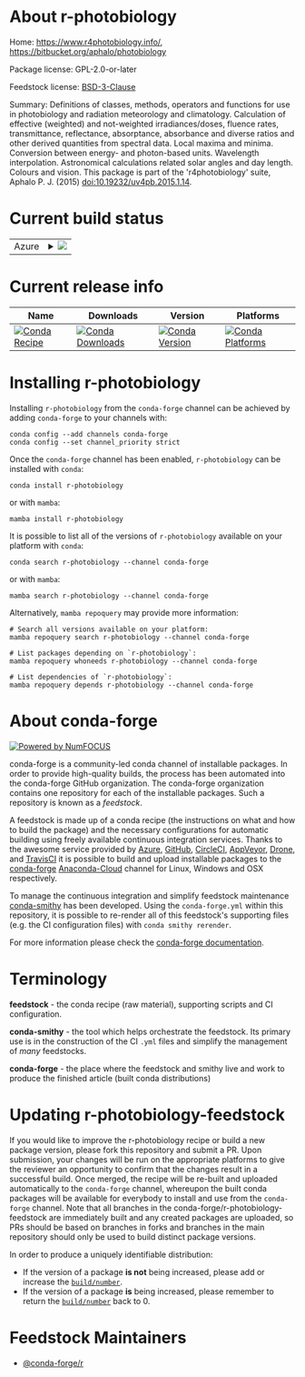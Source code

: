 About r-photobiology
====================

Home: https://www.r4photobiology.info/, https://bitbucket.org/aphalo/photobiology

Package license: GPL-2.0-or-later

Feedstock license: [BSD-3-Clause](https://github.com/conda-forge/r-photobiology-feedstock/blob/main/LICENSE.txt)

Summary: Definitions of classes, methods, operators and functions for use in photobiology and radiation meteorology and climatology. Calculation of effective (weighted) and not-weighted irradiances/doses, fluence rates, transmittance, reflectance, absorptance, absorbance and diverse ratios and other derived quantities from spectral data. Local maxima and minima. Conversion between energy- and photon-based units. Wavelength interpolation. Astronomical calculations related solar angles and day length. Colours and vision. This package is part of the 'r4photobiology' suite, Aphalo P. J. (2015) <doi:10.19232/uv4pb.2015.1.14>.

Current build status
====================


<table>
    
  <tr>
    <td>Azure</td>
    <td>
      <details>
        <summary>
          <a href="https://dev.azure.com/conda-forge/feedstock-builds/_build/latest?definitionId=1436&branchName=main">
            <img src="https://dev.azure.com/conda-forge/feedstock-builds/_apis/build/status/r-photobiology-feedstock?branchName=main">
          </a>
        </summary>
        <table>
          <thead><tr><th>Variant</th><th>Status</th></tr></thead>
          <tbody><tr>
              <td>linux_64_r_base4.1</td>
              <td>
                <a href="https://dev.azure.com/conda-forge/feedstock-builds/_build/latest?definitionId=1436&branchName=main">
                  <img src="https://dev.azure.com/conda-forge/feedstock-builds/_apis/build/status/r-photobiology-feedstock?branchName=main&jobName=linux&configuration=linux_64_r_base4.1" alt="variant">
                </a>
              </td>
            </tr><tr>
              <td>linux_64_r_base4.2</td>
              <td>
                <a href="https://dev.azure.com/conda-forge/feedstock-builds/_build/latest?definitionId=1436&branchName=main">
                  <img src="https://dev.azure.com/conda-forge/feedstock-builds/_apis/build/status/r-photobiology-feedstock?branchName=main&jobName=linux&configuration=linux_64_r_base4.2" alt="variant">
                </a>
              </td>
            </tr><tr>
              <td>osx_64_r_base4.1</td>
              <td>
                <a href="https://dev.azure.com/conda-forge/feedstock-builds/_build/latest?definitionId=1436&branchName=main">
                  <img src="https://dev.azure.com/conda-forge/feedstock-builds/_apis/build/status/r-photobiology-feedstock?branchName=main&jobName=osx&configuration=osx_64_r_base4.1" alt="variant">
                </a>
              </td>
            </tr><tr>
              <td>osx_64_r_base4.2</td>
              <td>
                <a href="https://dev.azure.com/conda-forge/feedstock-builds/_build/latest?definitionId=1436&branchName=main">
                  <img src="https://dev.azure.com/conda-forge/feedstock-builds/_apis/build/status/r-photobiology-feedstock?branchName=main&jobName=osx&configuration=osx_64_r_base4.2" alt="variant">
                </a>
              </td>
            </tr><tr>
              <td>win_64</td>
              <td>
                <a href="https://dev.azure.com/conda-forge/feedstock-builds/_build/latest?definitionId=1436&branchName=main">
                  <img src="https://dev.azure.com/conda-forge/feedstock-builds/_apis/build/status/r-photobiology-feedstock?branchName=main&jobName=win&configuration=win_64_" alt="variant">
                </a>
              </td>
            </tr>
          </tbody>
        </table>
      </details>
    </td>
  </tr>
</table>

Current release info
====================

| Name | Downloads | Version | Platforms |
| --- | --- | --- | --- |
| [![Conda Recipe](https://img.shields.io/badge/recipe-r--photobiology-green.svg)](https://anaconda.org/conda-forge/r-photobiology) | [![Conda Downloads](https://img.shields.io/conda/dn/conda-forge/r-photobiology.svg)](https://anaconda.org/conda-forge/r-photobiology) | [![Conda Version](https://img.shields.io/conda/vn/conda-forge/r-photobiology.svg)](https://anaconda.org/conda-forge/r-photobiology) | [![Conda Platforms](https://img.shields.io/conda/pn/conda-forge/r-photobiology.svg)](https://anaconda.org/conda-forge/r-photobiology) |

Installing r-photobiology
=========================

Installing `r-photobiology` from the `conda-forge` channel can be achieved by adding `conda-forge` to your channels with:

```
conda config --add channels conda-forge
conda config --set channel_priority strict
```

Once the `conda-forge` channel has been enabled, `r-photobiology` can be installed with `conda`:

```
conda install r-photobiology
```

or with `mamba`:

```
mamba install r-photobiology
```

It is possible to list all of the versions of `r-photobiology` available on your platform with `conda`:

```
conda search r-photobiology --channel conda-forge
```

or with `mamba`:

```
mamba search r-photobiology --channel conda-forge
```

Alternatively, `mamba repoquery` may provide more information:

```
# Search all versions available on your platform:
mamba repoquery search r-photobiology --channel conda-forge

# List packages depending on `r-photobiology`:
mamba repoquery whoneeds r-photobiology --channel conda-forge

# List dependencies of `r-photobiology`:
mamba repoquery depends r-photobiology --channel conda-forge
```


About conda-forge
=================

[![Powered by
NumFOCUS](https://img.shields.io/badge/powered%20by-NumFOCUS-orange.svg?style=flat&colorA=E1523D&colorB=007D8A)](https://numfocus.org)

conda-forge is a community-led conda channel of installable packages.
In order to provide high-quality builds, the process has been automated into the
conda-forge GitHub organization. The conda-forge organization contains one repository
for each of the installable packages. Such a repository is known as a *feedstock*.

A feedstock is made up of a conda recipe (the instructions on what and how to build
the package) and the necessary configurations for automatic building using freely
available continuous integration services. Thanks to the awesome service provided by
[Azure](https://azure.microsoft.com/en-us/services/devops/), [GitHub](https://github.com/),
[CircleCI](https://circleci.com/), [AppVeyor](https://www.appveyor.com/),
[Drone](https://cloud.drone.io/welcome), and [TravisCI](https://travis-ci.com/)
it is possible to build and upload installable packages to the
[conda-forge](https://anaconda.org/conda-forge) [Anaconda-Cloud](https://anaconda.org/)
channel for Linux, Windows and OSX respectively.

To manage the continuous integration and simplify feedstock maintenance
[conda-smithy](https://github.com/conda-forge/conda-smithy) has been developed.
Using the ``conda-forge.yml`` within this repository, it is possible to re-render all of
this feedstock's supporting files (e.g. the CI configuration files) with ``conda smithy rerender``.

For more information please check the [conda-forge documentation](https://conda-forge.org/docs/).

Terminology
===========

**feedstock** - the conda recipe (raw material), supporting scripts and CI configuration.

**conda-smithy** - the tool which helps orchestrate the feedstock.
                   Its primary use is in the construction of the CI ``.yml`` files
                   and simplify the management of *many* feedstocks.

**conda-forge** - the place where the feedstock and smithy live and work to
                  produce the finished article (built conda distributions)


Updating r-photobiology-feedstock
=================================

If you would like to improve the r-photobiology recipe or build a new
package version, please fork this repository and submit a PR. Upon submission,
your changes will be run on the appropriate platforms to give the reviewer an
opportunity to confirm that the changes result in a successful build. Once
merged, the recipe will be re-built and uploaded automatically to the
`conda-forge` channel, whereupon the built conda packages will be available for
everybody to install and use from the `conda-forge` channel.
Note that all branches in the conda-forge/r-photobiology-feedstock are
immediately built and any created packages are uploaded, so PRs should be based
on branches in forks and branches in the main repository should only be used to
build distinct package versions.

In order to produce a uniquely identifiable distribution:
 * If the version of a package **is not** being increased, please add or increase
   the [``build/number``](https://docs.conda.io/projects/conda-build/en/latest/resources/define-metadata.html#build-number-and-string).
 * If the version of a package **is** being increased, please remember to return
   the [``build/number``](https://docs.conda.io/projects/conda-build/en/latest/resources/define-metadata.html#build-number-and-string)
   back to 0.

Feedstock Maintainers
=====================

* [@conda-forge/r](https://github.com/conda-forge/r/)

